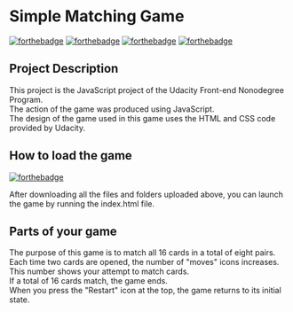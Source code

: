 # Simple Matching Game

[![forthebadge](https://forthebadge.com/images/badges/made-with-javascript.svg)](https://forthebadge.com)
[![forthebadge](https://forthebadge.com/images/badges/uses-js.svg)](https://forthebadge.com)
[![forthebadge](https://forthebadge.com/images/badges/uses-css.svg)](https://forthebadge.com)
[![forthebadge](https://forthebadge.com/images/badges/uses-html.svg)](https://forthebadge.com)  


## Project Description

This project is the JavaScript project of the Udacity Front-end Nonodegree Program.   
The action of the game was produced using JavaScript.  
The design of the game used in this game uses the HTML and CSS code provided by Udacity.




## How to load the game

[![forthebadge](https://forthebadge.com/images/badges/check-it-out.svg)](https://forthebadge.com)

After downloading all the files and folders uploaded above, you can launch the game by running the index.html file.


## Parts of your game

The purpose of this game is to match all 16 cards in a total of eight pairs.  
Each time two cards are opened, the number of "moves" icons increases.   
This number shows your attempt to match cards.   
If a total of 16 cards match, the game ends.   
When you press the "Restart"  icon at the top, the game returns to its initial state.  
  
  



